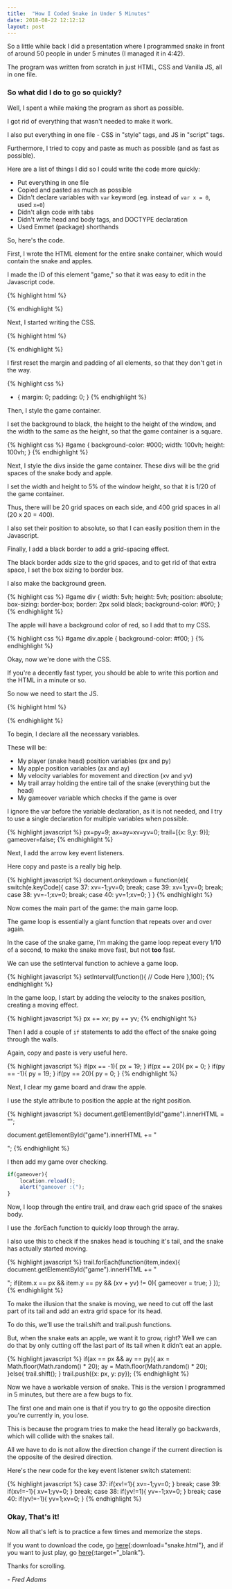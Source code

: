 ```yaml
---
title:  "How I Coded Snake in Under 5 Minutes"
date: 2018-08-22 12:12:12
layout: post
---
```


So a little while back I did a presentation where I programmed snake in front of around 50 people in under 5 minutes (I managed it in 4:42).

The program was written from scratch in just HTML, CSS and Vanilla JS, all in one file.

### So what did I do to go so quickly?

Well, I spent a while making the program as short as possible.

I got rid of everything that wasn't needed to make it work.

I also put everything in one file - CSS in "style" tags, and JS in "script" tags.

Furthermore, I tried to copy and paste as much as possible (and as fast as possible).

Here are a list of things I did so I could write the code more quickly:

- Put everything in one file
- Copied and pasted as much as possible
- Didn't declare variables with ```var``` keyword (eg. instead of ```var x = 0```, used ```x=0```)
- Didn't align code with tabs
- Didn't write head and body tags, and DOCTYPE declaration
- Used Emmet (package) shorthands

So, here's the code.

First, I wrote the HTML element for the entire snake container, which would contain the snake and apples.

I made the ID of this element "game," so that it was easy to edit in the Javascript code.

{% highlight html %}
<div id='game'></div>
{% endhighlight %}

Next, I started writing the CSS.

{% highlight html %}
<style></style>
{% endhighlight %}

I first reset the margin and padding of all elements, so that they don't get in the way.

{% highlight css %}
* {
	margin: 0;
	padding: 0;
}
{% endhighlight %}

Then, I style the game container.

I set the background to black, the height to the height of the window, and the width to the same as the height, so that the game container is a square.

{% highlight css %}
#game {
	background-color: #000;
	width: 100vh;
	height: 100vh;
}
{% endhighlight %}

Next, I style the divs inside the game container.
These divs will be the grid spaces of the snake body and apple.

I set the width and height to 5% of the window height, so that it is 1/20 of the game container.

Thus, there will be 20 grid spaces on each side, and 400 grid spaces in all (20 x 20 = 400).

I also set their position to absolute, so that I can easily position them in the Javascript.

Finally, I add a black border to add a grid-spacing effect.

The black border adds size to the grid spaces, and to get rid of that extra space, I set the box sizing to border box.

I also make the background green.

{% highlight css %}
#game div {
	width: 5vh;
	height: 5vh;
	position: absolute;
	box-sizing: border-box;
	border: 2px solid black;
	background-color: #0f0;
}
{% endhighlight %}

The apple will have a background color of red, so I add that to my CSS.

{% highlight css %}
#game div.apple {
	background-color: #f00;
}
{% endhighlight %}

Okay, now we're done with the CSS.

If you're a decently fast typer, you should be able to write this portion and the HTML in a minute or so.

So now we need to start the JS.

{% highlight html %}
<script></script>
{% endhighlight %}

To begin, I declare all the necessary variables.

These will be:

- My player (snake head) position variables (px and py)
- My apple position variables (ax and ay)
- My velocity variables for movement and direction (xv and yv)
- My trail array holding the entire tail of the snake (everything but the head)
- My gameover variable which checks if the game is over

I ignore the var before the variable declaration, as it is not needed, and I try to use a single declaration for multiple variables when possible.

{% highlight javascript %}
px=py=9;
ax=ay=xv=yv=0;
trail=[{x: 9,y: 9}];
gameover=false;
{% endhighlight %}

Next, I add the arrow key event listeners.

Here copy and paste is a really big help.

{% highlight javascript %}
document.onkeydown = function(e){
	switch(e.keyCode){
		case 37:
			xv=-1;yv=0;
			break;
		case 39:
			xv=1;yv=0;
			break;
		case 38:
			yv=-1;xv=0;
			break;
		case 40:
			yv=1;xv=0;
	}
}
{% endhighlight %}

Now comes the main part of the game: the main game loop.

The game loop is essentially a giant function that repeats over and over again.

In the case of the snake game, I'm making the game loop repeat every 1/10 of a second, to make the snake move fast, but not **too** fast.

We can use the setInterval function to achieve a game loop.

{% highlight javascript %}
setInterval(function(){
	// Code Here
},100);
{% endhighlight %}

In the game loop, I start by adding the velocity to the snakes position, creating a moving effect.

{% highlight javascript %}
px += xv;
py += yv;
{% endhighlight %}

Then I add a couple of ```if``` statements to add the effect of the snake going through the walls.

Again, copy and paste is very useful here.

{% highlight javascript %}
if(px == -1){
	px = 19;
}
if(px == 20){
	px = 0;
}
if(py == -1){
	py = 19;
}
if(py == 20){
	py = 0;
}
{% endhighlight %}

Next, I clear my game board and draw the apple.

I use the style attribute to position the apple at the right position.

{% highlight javascript %}
document.getElementById("game").innerHTML = "";

document.getElementById("game").innerHTML += "<div class='apple' style='left: " + ax*5 + "vh; top: " + ay*5 + "vh;'></div>";
{% endhighlight %}

I then add my game over checking.

``` javascript
if(gameover){
	location.reload();
	alert("gameover :(");
}
```

Now, I loop through the entire trail, and draw each grid space of the snakes body.

I use the .forEach function to quickly loop through the array.

I also use this to check if the snakes head is touching it's tail, and the snake has actually started moving.

{% highlight javascript %}
trail.forEach(function(item,index){
	document.getElementById("game").innerHTML += "<div style='left: " + item.x*5 + "vh; top: " + item.y*5 + "vh;'></div>";
	if(item.x == px && item.y == py && (xv + yv) != 0){
		gameover = true;
	}
});
{% endhighlight %}

To make the illusion that the snake is moving, we need to cut off the last part of its tail and add an extra grid space for its head.

To do this, we'll use the trail.shift and trail.push functions.

But, when the snake eats an apple, we want it to grow, right? Well we can do that by only cutting off the last part of its tail when it didn't eat an apple.

{% highlight javascript %}
if(ax == px && ay == py){
	ax = Math.floor(Math.random() * 20);
	ay = Math.floor(Math.random() * 20);
}else{
	trail.shift();
}
trail.push({x: px, y: py});
{% endhighlight %}

Now we have a workable version of snake. This is the version I programmed in 5 minutes, but there are a few bugs to fix.

The first one and main one is that if you try to go the opposite direction you're currently in, you lose.

This is because the program tries to make the head literally go backwards, which will collide with the snakes tail.

All we have to do is not allow the direction change if the current direction is the opposite of the desired direction.

Here's the new code for the key event listener switch statement:

{% highlight javascript %}
case 37:
	if(xv!=1){
		xv=-1;yv=0;
	}
	break;
case 39:
	if(xv!=-1){
		xv=1;yv=0;
	}
	break;
case 38:
	if(yv!=1){
		yv=-1;xv=0;
	}
	break;
case 40:
	if(yv!=-1){
		yv=1;xv=0;
	}
{% endhighlight %}

### Okay, That's it!

Now all that's left is to practice a few times and memorize the steps.

If you want to download the code, go [here](/assets/posts/how-i-coded-snake-in-under-5-minutes/how-i-coded-snake-in-under-5-minutes.html){:download="snake.html"}, and if you want to just play, go [here](/assets/posts/how-i-coded-snake-in-under-5-minutes/how-i-coded-snake-in-under-5-minutes.html){:target="_blank"}.

Thanks for scrolling.

*- Fred Adams*
